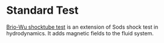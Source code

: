# Standard Test

[Brio-Wu shocktube test](http://www.csun.edu/~jb715473/examples/mhd1d.htm#y_magnetic-field) is an extension of Sods shock test in hydrodynamics. It adds magnetic fields to the fluid system.
